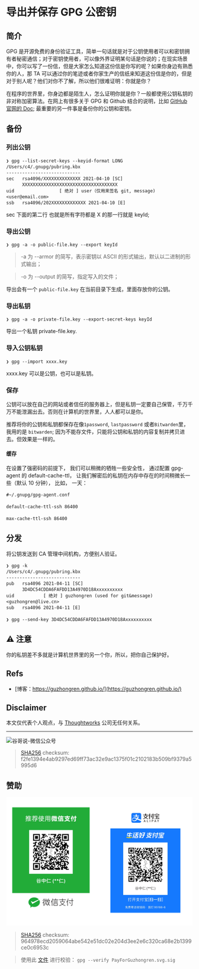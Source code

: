 # 导出并保存 GPG 公密钥


## 简介

GPG 是开源免费的身份验证工具，简单一句话就是对于公钥使用者可以和密钥拥有者秘密通信；对于密钥使用者，可以像外界证明某句话是你说的；在现实场景中，你可以写了一份信，但是大家怎么知道这份信是你写的呢？如果你身边有熟悉你的人，那 TA 可以通过你的笔迹或者你家生产的信纸来知道这份信是你的，但是对于别人呢？他们对你不了解，所以他们很难证明：你就是你？

在程序的世界里，你身边都是陌生人，怎么证明你就是你？一般都使用公钥私钥的非对称加密算法。在网上有很多关于 GPG 和 Github 结合的说明，比如 [GitHub 官网的 Doc](https://docs.github.com/en/github/authenticating-to-github/managing-commit-signature-verification); 最重要的另一件事是备份你的公钥和密钥。

## 备份

### 列出公钥

```shell
❯ gpg --list-secret-keys --keyid-format LONG
/Users/c4/.gnupg/pubring.kbx
----------------------------
sec   rsa4096/XXXXXXXXXXXXXX 2021-04-10 [SC]
      XXXXXXXXXXXXXXXXXXXXXXXXXXXXXXXXXXXX
uid                 [ 绝对 ] user（仅用来签名 git, message) <user@email.com>
ssb   rsa4096/202XXXXXXXXXXXXX 2021-04-10 [E]

```

sec 下面的第二行 也就是所有字符都是 X 的那一行就是 keyId;

### 导出公钥

```shell
❯ gpg -a -o public-file.key --export keyId

```
> -a 为 --armor 的简写，表示密钥以 ASCII 的形式输出，默认以二进制的形式输出；

> -o 为 --output 的简写，指定写入的文件；

导出会有一个 `public-file.key` 在当前目录下生成，里面存放你的公钥。

### 导出私钥

```shell
❯ gpg -a -o private-file.key --export-secret-keys keyId
```

导出一个私钥 private-file.key.

### 导入公钥私钥

```shell
❯ gpg --import xxxx.key

```
xxxx.key 可以是公钥，也可以是私钥。

### 保存

公钥可以放在自己的网站或者信任的服务器上，但是私钥一定要自己保管，千万千万不能泄漏出去。否则在计算机的世界里，人人都可以是你。

推荐将你的公钥和私钥都保存在像`1password`, `lastpassword` 或者`Bitwarden`里，我用的是 `bitwarden`; 因为不能存文件，只能将公钥和私钥的内容复制并拷贝进去。但效果是一样的。

#### 缓存

在设置了强密码的前提下， 我们可以稍微的牺牲一些安全性， 通过配置 gpg-agent 的 default-cache-ttl， 让我们解密后的私钥在内存中存在的时间稍微长一些（默认 10 分钟）， 比如， 一天：

```shell
#~/.gnupg/gpg-agent.conf

default-cache-ttl-ssh 86400

max-cache-ttl-ssh 86400
```

## 分发

将公钥发送到 CA 管理中间机构，方便别人验证。

```shell
❯ gpg -k
/Users/c4/.gnupg/pubring.kbx
----------------------------
pub   rsa4096 2021-04-11 [SC]
      3D4DC54CDDA6FAFDD13A4970D18Axxxxxxxxxx
uid           [ 绝对 ] guzhongren (used for git&message) <guzhongren@live.cn>
sub   rsa4096 2021-04-11 [E]

❯ gpg --send-key 3D4DC54CDDA6FAFDD13A4970D18Axxxxxxxxxx
```
## ⚠️ 注意

你的私钥差不多就是计算机世界里的另一个你，所以，把你自己保护好。

## Refs

* [博客：https://guzhongren.github.io/](https://guzhongren.github.io/)

## Disclaimer

本文仅代表个人观点，与 [Thoughtworks](https://www.Thoughtworks.com/) 公司无任何关系。

----
![谷哥说-微信公众号](https://cdn.staticaly.com/gh/guzhongren/data-hosting@master/20210819/wechat.ae9zxgscqcg.png)
> [SHA256](https://emn178.github.io/online-tools/sha256_checksum.html) checksum: f2fe1394e4ab9297ed69ff73ac32e9ac1375f01c2102183b509bf9379a5995d6

## 赞助

![PayForGuzhongren](/images/pay/PayForGuzhongren.svg)
> [SHA256](https://emn178.github.io/online-tools/sha256_checksum.html) checksum: 964978ecd2059064abe542e51dc02e204d3ee2e6c320ca68e2b1399ce0c6953c

> 使用此 [文件](https://guzhongren.github.io/images/pay/payforguzhongren.svg.sig) 进行校验： `gpg --verify PayForGuzhongren.svg.sig`

